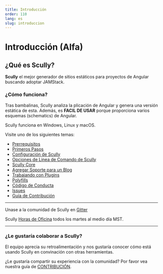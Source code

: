 ```yaml
---
title: Introducción
order: 110
lang: es
slug: introduccion
---
```


# Introducción (Alfa)

## ¿Qué es Scully?

**Scully** el mejor generador de sitios estáticos para proyectos de Angular buscando adoptar JAMStack.

### ¿Cómo funciona?

Tras bambalinas, Scully analiza la plicación de Angular y genera una versión estática de esta. Además, es **FACIL DE USAR** porque proporciona varios esquemas (schematics) de Angular.

Scully funciona en Windows, Linux y macOS.

Visite uno de los siguientes temas:

- [Prerrequisitos](pre-requisites.md)
- [Primeros Pasos](getting-started.md)
- [Configuración de Scully](scully-configuration.md)
- [Opciones de Linea de Comando de Scully](scully-cmd-line.md)
- [Scully Core](scully-lib-core.md)
- [Agregar Soporte para un Blog](blog.md)
- [Trabajando con Plugins](plugins.md)
- [Polyfills](polyfills.md)
- [Código de Conducta](CODE_OF_CONDUCT.md)
- [Issues](issues.md)
- [Guía de Contribución](CONTRIBUTING.md)

---

Unase a la comunidad de Scully en [Gitter](https://gitter.im/scullyio/community)

Scully [Horas de Oficina](https://meet.google.com/vcm-wekz-hsx?authuser=1) todos los martes al medio día MST.

---

### ¿Le gustaría colaborar a Scully?

El equipo aprecia su retroalimentación y nos gustaría conocer cómo está usando Scully en convinación con otras herramientas.

¿Le gustaría compartir su experiencia con la comunidad? Por favor vea nuestra guía de [CONTRIBUCIÓN](CONTRIBUTING.md).
